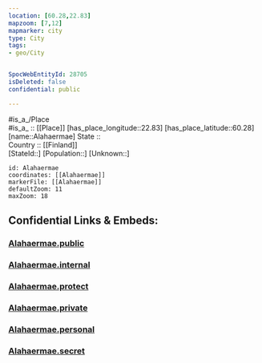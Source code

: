 ```yaml
---
location: [60.28,22.83] 
mapzoom: [7,12] 
mapmarker: city 
type: City
tags:
- geo/City


SpocWebEntityId: 28705
isDeleted: false
confidential: public

---
```

#is_a_/Place  
#is_a_ :: [[Place]] 
[has_place_longitude::22.83] 
[has_place_latitude::60.28] 
[name::Alahaermae] 
State ::  
Country :: [[Finland]]  
[StateId::] 
[Population::] 
[Unknown::] 


```leaflet
id: Alahaermae
coordinates: [[Alahaermae]] 
markerFile: [[Alahaermae]] 
defaultZoom: 11 
maxZoom: 18
```


## Confidential Links & Embeds: 

### [Alahaermae.public](/_public/\Earth\Continent\Europe\Europe~North\Finland\CityAlahaermae.public.md) 

### [Alahaermae.internal](/_internal/\Earth\Continent\Europe\Europe~North\Finland\CityAlahaermae.internal.md) 

### [Alahaermae.protect](/_protect/\Earth\Continent\Europe\Europe~North\Finland\CityAlahaermae.protect.md) 

### [Alahaermae.private](/_private/\Earth\Continent\Europe\Europe~North\Finland\CityAlahaermae.private.md) 

### [Alahaermae.personal](/_personal/\Earth\Continent\Europe\Europe~North\Finland\CityAlahaermae.personal.md) 

### [Alahaermae.secret](/_secret/\Earth\Continent\Europe\Europe~North\Finland\CityAlahaermae.secret.md)

